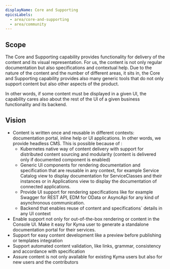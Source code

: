 ```yaml
---
displayName: Core and Supporting
epicsLabels:
  - area/core-and-supporting
  - area/community
---
```


## Scope

The Core and Supporting capability provides functionality for delivery of the content and its visual representation. For us, the content is not only regular documentation but also specifications and contextual help.
Due to the nature of the content and the number of different areas, it sits in, the Core and Supporting capability provides also many generic tools that do not only support content but also other aspects of the product.

In other words, if some content must be displayed in a given UI, the capability cares also about the rest of the UI of a given business functionality and its backend.

## Vision

- Content is written once and reusable in different contexts: documentation portal, inline help or UI applications. In other words, we provide headless CMS. This is possible because of :
  - Kubernetes native way of content delivery with support for distributed content sourcing and modularity (content is delivered only if documented component is enabled)
  - Generic UI components for rendering documentation and specification that are reusable in any context, for example Service Catalog view to display documentation for ServiceClasses and their instances or in Applications view to display the documentation of connected applications.
  - Provide UI support for rendering specifications like for example Swagger for REST API, EDM for OData or AsyncApi for any kind of asynchronous communication.
  - Backend that enables reuse of content and specifications` details in any UI context
- Enable support not only for out-of-the-box rendering or content in the Console UI. Make it easy for Kyma user to generate a standalone documentation portal for their services.
- Support for easy content development like a preview before publishing or templates integration
- Support automated content validation, like links, grammar, consistency and accordance with specification
- Assure content is not only available for existing Kyma users but also for new users and the contributors



